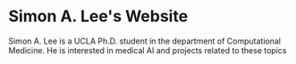 # Simon A. Lee's Website

Simon A. Lee is a UCLA Ph.D. student in the department of Computational Medicine. He is interested in medical AI and projects related to these topics
